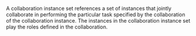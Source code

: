 A collaboration instance set references a set of instances that jointly collaborate in performing the particular task specified by the collaboration of the collaboration instance. The instances in the collaboration instance set play the roles defined in the collaboration.